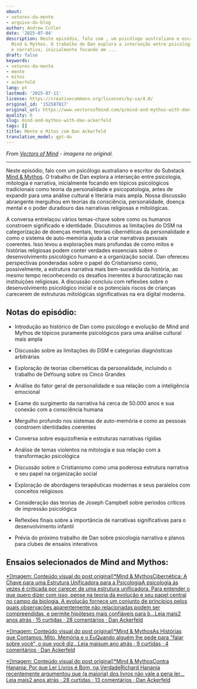 ```yaml
---
about:
- vetores-da-mente
- arquivo-do-blog
author: Andrew Cutler
date: '2025-07-04'
description: Neste episódio, falo com , um psicólogo australiano e escritor do Substack
  Mind & Mythos. O trabalho de Dan explora a interseção entre psicologia, mitologia
  e narrativa, inicialmente focando em ...
draft: false
keywords:
- vetores-da-mente
- mente
- mitos
- ackerfeld
lang: pt
lastmod: '2025-07-11'
license: https://creativecommons.org/licenses/by-sa/4.0/
original_id: '152587817'
original_url: https://www.vectorsofmind.com/p/mind-and-mythos-with-dan-ackerfeld
quality: 6
slug: mind-and-mythos-with-dan-ackerfeld
tags: []
title: Mente e Mitos com Dan Ackerfeld
translation_model: gpt-4o
---
```


*From [Vectors of Mind](https://www.vectorsofmind.com/p/mind-and-mythos-with-dan-ackerfeld) - imagens no original.*

---

Neste episódio, falo com um psicólogo australiano e escritor do Substack [Mind & Mythos](https://mindandmythos.substack.com). O trabalho de Dan explora a interseção entre psicologia, mitologia e narrativa, inicialmente focando em tópicos psicológicos tradicionais como teoria da personalidade e psicopatologia, antes de expandir para uma análise cultural e literária mais ampla. Nossa discussão abrangente mergulhou em teorias da consciência, personalidade, doença mental e o poder duradouro das narrativas religiosas e mitológicas.

A conversa entrelaçou vários temas-chave sobre como os humanos constroem significado e identidade. Discutimos as limitações do DSM na categorização de doenças mentais, teorias cibernéticas da personalidade e como o sistema de auto-memória ajuda a criar narrativas pessoais coerentes. Isso levou a explorações mais profundas de como mitos e histórias religiosas podem conter verdades essenciais sobre o desenvolvimento psicológico humano e a organização social. Dan ofereceu perspectivas ponderadas sobre o papel do Cristianismo como, possivelmente, a estrutura narrativa mais bem-sucedida da história, ao mesmo tempo reconhecendo os desafios inerentes à burocratização nas instituições religiosas. A discussão concluiu com reflexões sobre o desenvolvimento psicológico inicial e os potenciais riscos de crianças carecerem de estruturas mitológicas significativas na era digital moderna.

## Notas do episódio:

 * Introdução ao histórico de Dan como psicólogo e evolução de Mind and Mythos de tópicos puramente psicológicos para uma análise cultural mais ampla

 * Discussão sobre as limitações do DSM e categorias diagnósticas arbitrárias

 * Exploração de teorias cibernéticas da personalidade, incluindo o trabalho de DeYoung sobre os Cinco Grandes

 * Análise do fator geral de personalidade e sua relação com a inteligência emocional

 * Exame do surgimento da narrativa há cerca de 50.000 anos e sua conexão com a consciência humana

 * Mergulho profundo nos sistemas de auto-memória e como as pessoas constroem identidades coerentes

 * Conversa sobre esquizofrenia e estruturas narrativas rígidas

 * Análise de temas violentos na mitologia e sua relação com a transformação psicológica

 * Discussão sobre o Cristianismo como uma poderosa estrutura narrativa e seu papel na organização social

 * Exploração de abordagens terapêuticas modernas e seus paralelos com conceitos religiosos

 * Consideração das teorias de Joseph Campbell sobre períodos críticos de impressão psicológica

 * Reflexões finais sobre a importância de narrativas significativas para o desenvolvimento infantil

 * Prévia do próximo trabalho de Dan sobre psicologia narrativa e planos para clubes de ensaios interativos

## Ensaios selecionados de Mind and Mythos:

[*[Imagem: Conteúdo visual do post original]*Mind & MythosCibernética: A Chave para uma Estrutura Unificadora para a PsicologiaA psicologia às vezes é criticada por carecer de uma estrutura unificadora. Para entender o que quero dizer com isso, pense na teoria da evolução e seu papel central no campo da biologia. A evolução fornece um conjunto de princípios pelos quais observações aparentemente não relacionadas podem ser compreendidas, e permite hipóteses mais confiáveis para b…Leia mais2 anos atrás · 15 curtidas · 28 comentários · Dan Ackerfeld](https://mindandmythos.substack.com/p/cybernetics-the-key-to-a-unifying)

[*[Imagem: Conteúdo visual do post original]*Mind & MythosAs Histórias que Contamos: Mito, Memória e o EuQuando alguém lhe pede para "falar sobre você", o que você diz…Leia maisum ano atrás · 9 curtidas · 4 comentários · Dan Ackerfeld](https://mindandmythos.substack.com/p/the-stories-we-tell-myth-memory-and)

[*[Imagem: Conteúdo visual do post original]*Mind & MythosContra Hanania: Por que Ler Livros é Bom, na VerdadeRichard Hanania recentemente argumentou que (a maioria) dos livros não vale a pena ler…Leia mais2 anos atrás · 28 curtidas · 13 comentários · Dan Ackerfeld](https://mindandmythos.substack.com/p/contra-hanania-why-reading-books)